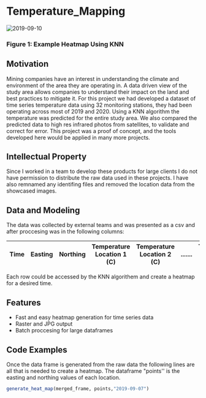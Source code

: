 # Temperature_Mapping

![2019-09-10](https://user-images.githubusercontent.com/78721353/108019527-474bde80-6fcf-11eb-83b0-63e0d6051483.png)
### Figure 1: Example Heatmap Using KNN

## Motivation 
Mining companies have an interest in understanding the climate and environment of the area they are operating in. A data driven view of the study area allows companies to understand their impact on the land and best practices to mitigate it. For this project we had developed a dataset of time series temperature data using 32 monitoring stations, they had been operating across most of 2019 and 2020. Using a KNN algorithm the temperature was predicted for the entire study area. We also compared the predicted data to high res infrared photos from satellites, to validate and correct for error. This project was a proof of concept, and the tools developed here would be applied in many more projects. 

## Intellectual Property
Since I worked in a team to develop these products for large clients I do not have permission to distribute the raw data used in these projects. I have also remnamed any identifing files and removed the location data from the showcased images.

## Data and Modeling
The data was collected by external teams and was presented as a csv and after proccesing was in the following columns: 

|Time|Easting|Northing|Temperature Location 1 (C)|Temperature Location 2 (C)|.......|Temperature Location 32 (C)|
|----|-------|--------|--------------------------|--------------------------|-------|---------------------------|

Each row could be accessed by the KNN algorithem and create a heatmap for a desired time.

## Features 
- Fast and easy heatmap generation for time series data
- Raster and JPG output 
- Batch proccesing for large dataframes 

## Code Examples

Once the data frame is generated from the raw data the following lines are all that is needed to create a heatmap. The dataframe "points'' is the easting and northing values of each location. 

```R
generate_heat_map(merged_frame, points,"2019-09-07")
```








